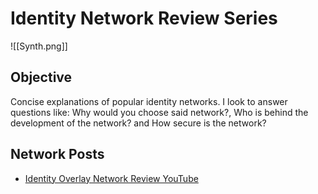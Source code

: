 # Identity Network Review Series

![[Synth.png]]
## Objective

Concise explanations of popular identity networks. I look to answer questions like: Why would you choose said network?, Who is behind the development of the network? and How secure is the network?

## Network Posts

- [Identity Overlay Network Review YouTube](./Identity-Overlay-Network-Review-YouTube) 